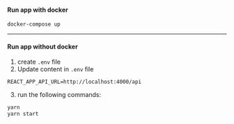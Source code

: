 #### Run app with docker
```bash
docker-compose up
```

---

#### Run app without docker
1. create `.env` file
2. Update content in `.env` file
```
REACT_APP_API_URL=http://localhost:4000/api
```
3. run the following commands:
```bash
yarn
yarn start
```
